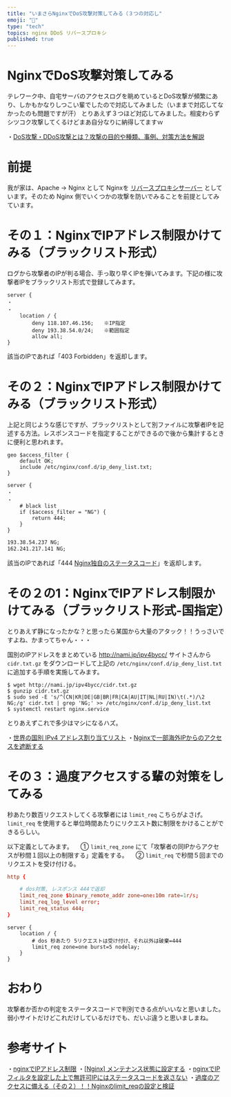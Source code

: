 ```yaml
---
title: "いまさらNginxでDoS攻撃対策してみる（３つの対応し"
emoji: "📝"
type: "tech"
topics: nginx DDoS リバースプロキシ
published: true
---
```


# NginxでDoS攻撃対策してみる
テレワーク中、自宅サーバのアクセスログを眺めているとDoS攻撃が頻繁にあり、しかもかなりしつこい輩でしたので対応してみました（いままで対応してなかったのも問題ですが汗）
とりあえず３つほど対応してみました。相変わらずシツコク攻撃してくるけどまあ自分なりに納得してますｗ

・[DoS攻撃・DDoS攻撃とは？攻撃の目的や種類、事例、対策方法を解説](https://cybersecurity-jp.com/security-measures/18262#DoS)

# 前提
我が家は、Apache -> Nginx として Nginxを [リバースプロキシサーバー](https://qiita.com/murachi1208/items/d04797b0b61e69018938) としています。そのため Nginx 側でいくつかの攻撃を防いでみることを前提としてみています。

# その１：NginxでIPアドレス制限かけてみる（ブラックリスト形式）
ログから攻撃者のIPが判る場合、手っ取り早くIPを弾いてみます。下記の様に攻撃者IPをブラックリスト形式で登録してみます。

```config
server {
・
・
    location / {
        deny 118.107.46.156;　　※IP指定
        deny 193.38.54.0/24;　　※範囲指定
        allow all;
} 
```

該当のIPであれば「403 Forbidden」を返却します。

# その２：NginxでIPアドレス制限かけてみる（ブラックリスト形式）
上記と同じような感じですが、ブラックリストとして別ファイルに攻撃者IPを記述する方法。レスポンスコードを指定することができるので後から集計するときに便利と思われます。

```config
geo $access_filter {
    default OK;
    include /etc/nginx/conf.d/ip_deny_list.txt;
}

server {
・
・
    # black list
    if ($access_filter = "NG") {
        return 444;
    }
} 
```

```/etc/nginx/conf.d/ip_deny_list.txt
193.38.54.237 NG;
162.241.217.141 NG;
```

該当のIPであれば「444 [Nginx独自のステータスコード](https://github.com/yuuki/yuuki/blob/master/misc/nginx-status-444.md)」を返却します。

# その２の1：NginxでIPアドレス制限かけてみる（ブラックリスト形式-国指定）
とりあえず静になったかな？と思ったら某国から大量のアタック！！うっさいですよね、かまってちゃん・・・

国別のIPアドレスをまとめている http://nami.jp/ipv4bycc/ サイトさんから `cidr.txt.gz` をダウンロードして上記の `/etc/nginx/conf.d/ip_deny_list.txt` に追加する手順を実施してみます。

```text
$ wget http://nami.jp/ipv4bycc/cidr.txt.gz
$ gunzip cidr.txt.gz
$ sudo sed -E 's/^(CN|KR|DE|GB|BR|FR|CA|AU|IT|NL|RU|IN)\t(.*)/\2 NG;/g' cidr.txt | grep 'NG;' >> /etc/nginx/conf.d/ip_deny_list.txt
$ systemctl restart nginx.service
```

とりあえずこれで多少はマシになるハズ。

・[世界の国別 IPv4 アドレス割り当てリスト](http://nami.jp/ipv4bycc/)
・[Nginxで一部海外IPからのアクセスを遮断する](https://programming-beginner-zeroichi.jp/articles/125)

# その３：過度アクセスする輩の対策をしてみる
秒あたり数百リクエストしてくる攻撃者には `limit_req` こちらがよさげ。
`limit_req` を使用すると単位時間あたりにリクエスト数に制限をかけることができるらしい。

以下定義としてみます。
　① `limit_req_zone` にて「攻撃者の同IPからアクセスが秒間１回以上の制限する」定義をする。
　② `limit_req` で秒間５回までのリクエストを受け付ける。

```/etc/nginx/nginx.conf
http {

    # dos対策, レスポンス 444で返却
    limit_req_zone $binary_remote_addr zone=one:10m rate=1r/s;
    limit_req_log_level error;
    limit_req_status 444;
}
```

```config
server {
    location / {
        # dos 秒あたり 5リクエストは受け付け、それ以外は破棄=444
        limit_req zone=one burst=5 nodelay;
    }
} 
```

# おわり
攻撃者か否かの判定をステータスコードで判別できる点がいいなと思いました。
弱小サイトだけどこれだけしているだけでも、だいぶ違うと思いましまね。

# 参考サイト
・[nginxでIPアドレス制限](http://shim0mura.hatenadiary.jp/entry/20130610/1370837544)
・[[Nginx] メンテナンス状態に設定する](https://hacknote.jp/archives/32728/)
・[nginxでIPフィルタを設定した上で無許可IPにはステータスコードを返さない](https://www.denet.ad.jp/technology/2018/09/nginxipfilter.html)
・[過度のアクセスに備える（その２）！！Nginxのlimit_reqの設定と検証](https://remotestance.com/blog/2474/)









